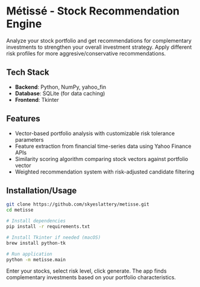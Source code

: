 # Métissé - Stock Recommendation Engine

Analyze your stock portfolio and get recommendations for complementary investments to strengthen your overall investment strategy. Apply different risk profiles for more aggresive/conservative recommendations.

## Tech Stack

- **Backend**: Python, NumPy, yahoo_fin
- **Database**: SQLite (for data caching)
- **Frontend**: Tkinter

## Features

- Vector-based portfolio analysis with customizable risk tolerance parameters
- Feature extraction from financial time-series data using Yahoo Finance APIs
- Similarity scoring algorithm comparing stock vectors against portfolio vector
- Weighted recommendation system with risk-adjusted candidate filtering

## Installation/Usage

```bash
git clone https://github.com/skyeslattery/metisse.git
cd metisse

# Install dependencies
pip install -r requirements.txt

# Install Tkinter if needed (macOS)
brew install python-tk

# Run application
python -m metisse.main
```

Enter your stocks, select risk level, click generate. The app finds complementary investments based on your portfolio characteristics.
